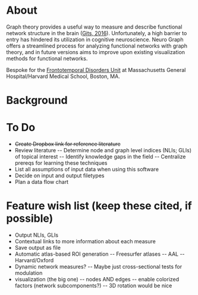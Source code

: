 # About
Graph theory provides a useful way to measure and describe functional network structure in the brain ([Gits, 2016][1]).
Unfortunately, a high barrier to entry has hindered its utilization in cognitive neuroscience. Neuro Graph offers 
a streamlined process for analyzing functional networks with graph theory, and in future versions aims to improve
upon existing visualization methods for functional networks.

Bespoke for the [Frontotemporal Disorders Unit](http://www.nmr.mgh.harvard.edu/~bradd/) at Massachusetts General Hospital/Harvard Medical School, Boston, MA.

[1]: http://bit.ly/2jC0AFq 

# Background

# To Do
- ~~Create Dropbox link for reference literature~~
- Review literature
-- Determine node and graph level indices (NLIs; GLIs) of topical interest
-- Identify knowledge gaps in the field
-- Centralize prereqs for learning these techniques
- List all assumptions of input data when using this software
- Decide on input and output filetypes
- Plan a data flow chart

# Feature wish list (keep these cited, if possible)
- Output NLIs, GLIs
- Contextual links to more information about each measure
- Save output as file
- Automatic atlas-based ROI generation
-- Freesurfer atlases
-- AAL
-- Harvard/Oxford
- Dynamic network measures?
-- Maybe just cross-sectional tests for modulation
- visualization (the big one)
-- nodes AND edges
-- enable colorized factors (network subcomponents?)
-- 3D rotation would be nice
